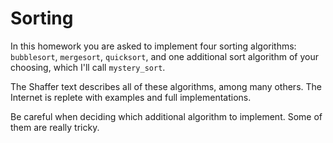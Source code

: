 Sorting
=========

In this homework you are asked to implement four sorting algorithms:
`bubblesort`, `mergesort`, `quicksort`, and one additional sort
algorithm of your choosing, which I'll call `mystery_sort`.

The Shaffer text describes all of these algorithms, among many
others. The Internet is replete with examples and full
implementations.

Be careful when deciding which additional algorithm to implement. Some
of them are really tricky. 
